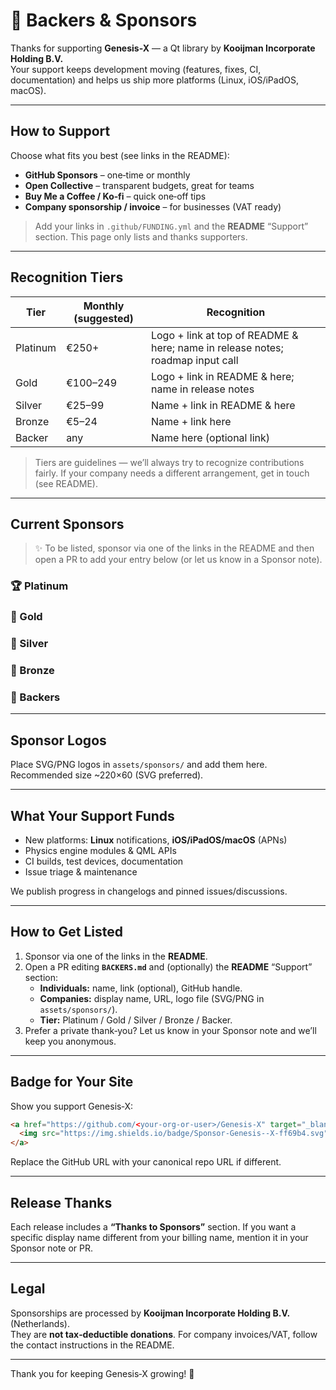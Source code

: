 # 💖 Backers & Sponsors

Thanks for supporting **Genesis-X** — a Qt library by **Kooijman Incorporate Holding B.V.**  
Your support keeps development moving (features, fixes, CI, documentation) and helps us ship more platforms (Linux, iOS/iPadOS, macOS).

---

## How to Support

Choose what fits you best (see links in the README):

- **GitHub Sponsors** – one‑time or monthly
- **Open Collective** – transparent budgets, great for teams
- **Buy Me a Coffee / Ko‑fi** – quick one‑off tips
- **Company sponsorship / invoice** – for businesses (VAT ready)

> Add your links in `.github/FUNDING.yml` and the **README** “Support” section. This page only lists and thanks supporters.

---

## Recognition Tiers

| Tier     | Monthly (suggested) | Recognition |
|----------|----------------------|-------------|
| Platinum | €250+                | Logo + link at top of README & here; name in release notes; roadmap input call |
| Gold     | €100–249             | Logo + link in README & here; name in release notes |
| Silver   | €25–99               | Name + link in README & here |
| Bronze   | €5–24                | Name + link here |
| Backer   | any                  | Name here (optional link) |

> Tiers are guidelines — we’ll always try to recognize contributions fairly. If your company needs a different arrangement, get in touch (see README).

---

## Current Sponsors

> ✨ To be listed, sponsor via one of the links in the README and then open a PR to add your entry below (or let us know in a Sponsor note).

### 🏆 Platinum
<!-- Add entries like: -->
<!-- [Company Name](https://example.com) — logo below -->

### 🥇 Gold
<!-- [Example Co](https://example.com) -->

### 🥈 Silver
<!-- [Jane Dev](https://janedev.dev) -->

### 🥉 Bronze
<!-- [Cool Startup](https://cool.dev) -->

### 🙌 Backers
<!-- @github-user • Your Name (optional link) -->

---

## Sponsor Logos

Place SVG/PNG logos in `assets/sponsors/` and add them here. Recommended size ~220×60 (SVG preferred).

<p align="left">
  <!-- Example:
  <a href="https://example.com" target="_blank" rel="noopener">
    <img src="assets/sponsors/example.svg" alt="Example Co" height="60">
  </a>
  -->
</p>

---

## What Your Support Funds

- New platforms: **Linux** notifications, **iOS/iPadOS/macOS** (APNs)  
- Physics engine modules & QML APIs
- CI builds, test devices, documentation
- Issue triage & maintenance

We publish progress in changelogs and pinned issues/discussions.

---

## How to Get Listed

1. Sponsor via one of the links in the **README**.  
2. Open a PR editing **`BACKERS.md`** and (optionally) the **README** “Support” section:
   - **Individuals:** name, link (optional), GitHub handle.
   - **Companies:** display name, URL, logo file (SVG/PNG in `assets/sponsors/`).
   - **Tier:** Platinum / Gold / Silver / Bronze / Backer.
3. Prefer a private thank‑you? Let us know in your Sponsor note and we’ll keep you anonymous.

---

## Badge for Your Site

Show you support Genesis‑X:

```html
<a href="https://github.com/<your-org-or-user>/Genesis-X" target="_blank" rel="noopener">
  <img src="https://img.shields.io/badge/Sponsor-Genesis--X-ff69b4.svg" alt="Sponsor Genesis-X">
</a>
```

Replace the GitHub URL with your canonical repo URL if different.

---

## Release Thanks

Each release includes a **“Thanks to Sponsors”** section. If you want a specific display name different from your billing name, mention it in your Sponsor note or PR.

---

## Legal

Sponsorships are processed by **Kooijman Incorporate Holding B.V.** (Netherlands).  
They are **not tax‑deductible donations**. For company invoices/VAT, follow the contact instructions in the README.

---

Thank you for keeping Genesis‑X growing! 💚
